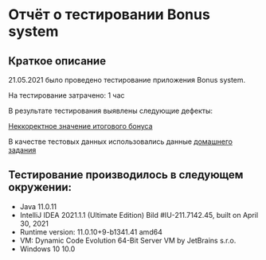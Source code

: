 # Отчёт о тестировании Bonus system
## Краткое описание
21.05.2021 было проведено тестирование приложения Bonus system.

На тестирование затрачено: 1 час

В результате тестирования выявлены следующие дефекты:

[Неккоректное значение итогового бонуса](https://github.com/Cryofbb/Netology_Java_2.2/issues/1)

В качестве тестовых данных использовались данные [домашнего задания](https://github.com/netology-code/javaqa-homeworks/tree/master/programming)

## Тестирование производилось в следующем окружении:
* Java 11.0.11
* IntelliJ IDEA 2021.1.1 (Ultimate Edition) Bild #IU-211.7142.45, built on April 30, 2021
* Runtime version: 11.0.10+9-b1341.41 amd64
* VM: Dynamic Code Evolution 64-Bit Server VM by JetBrains s.r.o.
* Windows 10 10.0